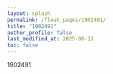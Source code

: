 ```yaml
---
layout: splash
permalink: /float_pages/1902491/
title: "1902491"
author_profile: false
last_modified_at: 2025-06-13
toc: false
---
```

 
1902491
